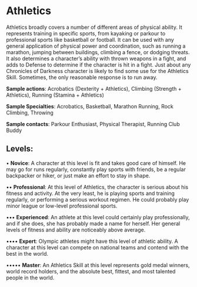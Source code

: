 # Athletics
Athletics broadly covers a number of different areas of
physical ability. It represents training in specific sports, from
kayaking or parkour to professional sports like basketball or
football. It can be used with any general application of physical power and coordination, such as running a marathon,
jumping between buildings, climbing a fence, or dodging
threats. It also determines a character’s ability with thrown
weapons in a fight, and adds to Defense to determine if
the character is hit in a fight. Just about any Chronicles of
Darkness character is likely to find some use for the Athletics
Skill. Sometimes, the only reasonable response is to run away.

**Sample actions**: Acrobatics (Dexterity + Athletics),
Climbing (Strength + Athletics), Running (Stamina +
Athletics)

**Sample Specialties**: Acrobatics, Basketball, Marathon
Running, Rock Climbing, Throwing

**Sample contacts**: Parkour Enthusiast, Physical Therapist,
Running Club Buddy

## Levels:
• **Novice**: A character at this level is fit and takes
good care of himself. He may go for runs regularly,
constantly play sports with friends, be a regular
backpacker or hiker, or just make an effort to stay
in shape.

•• **Professional**: At this level of Athletics, the character is serious about his fitness and activity. At the
very least, he is playing sports and training regularly, or performing a serious workout regimen.
He could probably play minor league or low-level
professional sports.

••• **Experienced**: An athlete at this level could certainly play professionally, and if she does, she has
probably made a name for herself. Her general
levels of fitness and ability are noticeably above
average.

•••• **Expert**: Olympic athletes might have this level of
athletic ability. A character at this level can compete on national teams and contend with the best
in the world.

••••• **Master**: An Athletics Skill at this level represents
gold medal winners, world record holders, and the
absolute best, fittest, and most talented people in
the world.